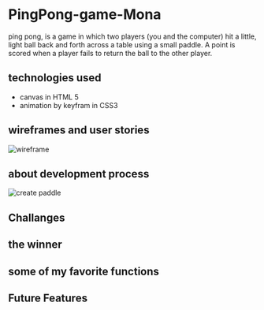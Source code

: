 # PingPong-game-Mona
ping pong, is a game in which two players (you and the computer) hit a little, light ball back and forth across a table using a small paddle. A point is scored when a player fails to return the ball to the other player.



## technologies used
* canvas in HTML 5
* animation by keyfram in CSS3

## wireframes and user stories

![wireframe](https://files.slack.com/files-pri/T0351JZQ0-F01S47LN0R5/img_20210325_205034.jpg)

## about development process


![create paddle](https://files.slack.com/files-pri/T0351JZQ0-F01SXK1KY01/img_20210326_174651.jpg)



## Challanges


## the winner


## some of my favorite functions


## Future Features
